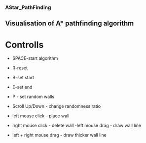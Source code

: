 ### AStar_PathFinding

## Visualisation of A* pathfinding algorithm

# Controlls

- SPACE-start algorithm<br>
- R-reset<br>
- B-set start<br>
- E-set end<br>

- P - set random walls
- Scroll Up/Down - change randomness ratio

- left mouse click - place wall
- right mouse click - delete wall
-left mouse drag - draw wall line
- left + right mouse drag - draw thicker wall line
